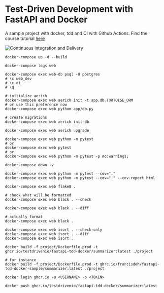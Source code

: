 # Test-Driven Development with FastAPI and Docker
A sample project with docker, tdd and CI with Github Actions.
Find the course tutorial [here](https://testdriven.io/courses/tdd-fastapi/postgres-setup/)

![Continuous Integration and Delivery](https://github.com/FrancisDeh/fastapi-tdd-docker-sample/workflows/Continuous%20Integration%20and%20Delivery/badge.svg?branch=main)


```
docker-compose up -d --build

docker-compose logs web
```
```
docker-compose exec web-db psql -U postgres
# \c web_dev
# \c dt
# \q
```

```shell
# initialize aerich
docker-compose exec web aerich init -t app.db.TORTOISE_ORM
# or use this preference now
docker-compose exec web python app/db.py

# create migrations
docker-compose exec web aerich init-db

docker-compose exec web aerich upgrade
```

```shell
docker-compose exec web python -m pytest
# or 
docker-compose exec web pytest
# or
docker-compose exec web python -m pytest -p no:warnings;

docker-compose down -v
```

```shell
docker-compose exec web python -m pytest --cov="."
docker-compose exec web python -m pytest --cov="." --cov-report html

docker-compose exec web flake8 .

# check what will be formatted
docker-compose exec web black . --check

docker-compose exec web black . --diff

# actually format
docker-compose exec web black .

docker-compose exec web isort . --check-only
docker-compose exec web isort . --diff
docker-compose exec web isort .
```

```shell
docker build -f project/Dockerfile.prod -t ghcr.io/testdrivenio/fastapi-tdd-docker/summarizer:latest ./project

# for instance
docker build -f project/Dockerfile.prod -t ghrc.io/francisdeh/fastapi-tdd-docker-sample/summarizer:latest ./project

docker login ghcr.io -u <USERNAME> -p <TOKEN>

docker push ghcr.io/testdrivenio/fastapi-tdd-docker/summarizer:latest
```